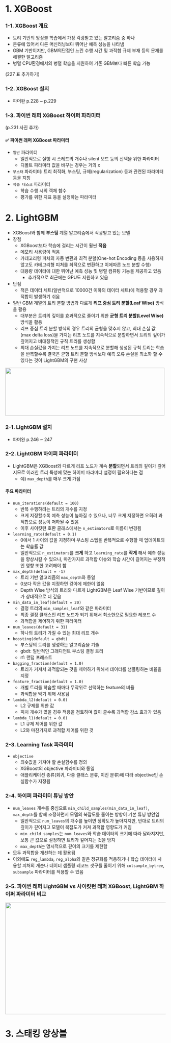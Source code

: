 # **1. XGBoost**

### **1-1. XGBoost 개요**
- 트리 기반의 앙상블 학습에서 가장 각광받고 있는 알고리즘 중 하나
- 분류에 있어서 다른 머신러닝보다 뛰어난 예측 성능을 나타냄
- GBM 기반이지만, GBM의단점인 느린 수행 시간 및 과적합 규제 부재 등의 문제를 해결한 알고리즘
- 병렬 CPU환경에서의 병렬 학습을 지원하여 기존 GBM보다 빠른 학습 가능

(227 표 추가하기)

### **1-2. XGBoost 설치**
- 파머완 p.228 ~ p.229

### **1-3. 파이썬 래퍼 XGBoost 하이퍼 파라미터**
(p.231 사진 추가) 
#### **✅ 파이썬 래퍼 XGBoost 파라미터**
- ```일반``` 파라미터
	- 일반적으로 실행 시 스레드의 개수나 silent 모드 등의 선택을 위한 파라미터
  - 디폴트 파라미터 값을 바꾸는 경우는 거의 x
- ```부스터``` 파라미터: 트리 최적화, 부스팅, 규제(regularization) 등과 관련된 파라미터 등을 지칭
- ```학습 태스크``` 파라미터
	- 학습 수행 시의 객체 함수 
	- 평가를 위한 지표 등을 설정하는 파라미터












# **2. LightGBM**
- XGBoost와 함께 **부스팅** 계열 알고리즘에서 각광받고 있는 모델
- 장점
  - XGBoost보다 학습에 걸리는 시간이 훨씬 **적음**
  - 메모리 사용량이 적음
  - 카테고리형 피처의 자동 변환과 최적 분할(One-hot Encoding 등을 사용하지 않고도 카테고리형 피처를 최적으로 변환하고 이에따른 노드 분할 수행)
  - 대용량 데이터에 대한 뛰어난 예측 성능 및 병렬 컴퓨팅 기능을 제공하고 있음
    - 추가적으로 최근에는 GPU도 지원하고 있음 
- 단점
  - 적은 데이터 세트(일반적으로 10000건 이하의 데이터 세트)에 적용할 경우 과적합이 발생하기 쉬움
- 일반 GBM 계열의 트리 분할 방법과 다르게 **리프 중심 트리 분할(Leaf Wise)** 방식을 활용
  - 대부분은 트리의 깊이를 효과적으로 줄이기 위한 **균형 트리 분할(Level Wise)** 방식을 활용
  - 리프 중심 트리 분할 방식의 경우 트리의 균형을 맞추지 않고, 최대 손실 값(max delta loss)을 가지는 리프 노드를 지속적으로 분할하면서 트리의 깊이가 깊어지고 비대칭적인 규칙 트리를 생성함 
  - 최대 손실값을 가지는 리프 노드를 지속적으로 분할해 생성된 규칙 트리는 학습을 반복할수록 결국은 균형 트리 분할 방식보다 예측 오류 손실을 최소화 할 수 있다는 것이 LightGBM의 구현 사상

<img src = "https://github.com/chasubeen/ESAA_8th_YB/assets/98953721/a2ca08fb-6ce9-40be-836c-640c29690a49" width = 500 height = 150>


### **2-1. LightGBM 설치**
- 파머완 p.246 ~ 247

### **2-2. LightGBM 하이퍼 파라미터**
- LightGBM은 XGBoost와 다르게 리프 노드가 계속 **분할**되면서 트리의 깊이가 깊어지므로 이러한 트리 특성에 맞는 하이퍼 파라미터 설정이 필요하다는 점
  - 예) ```max_depth```를 매우 크게 가짐

#### **주요 파라미터**  
- ```num_iterations(default = 100)```
  - 반복 수행하려는 트리의 개수를 지정
  - 크게 지정할수록 예측 성능이 높아질 수 있으나, 너무 크게 지정하면 오히려 과적합으로 성능이 저하될 수 있음
  - 이후 사이킷런 호환 클래스에서는 ```n_estimators```로 이름이 변경됨 
- ```learning_rate(default = 0.1)```
  - 0에서 1 사이의 값을 지정하며 부스팅 스텝을 반복적으로 수행할 때 업데이트되는 학습률 값
  - 일반적으로 ```n_estimators```를 **크게** 하고 ```learning_rate```를 **작게** 해서 예측 성능을 향상시킬 수 있으나, 마찬가지로 과적합 이슈와 학습 시간이 길어지는 부정적인 영향 또한 고려해야 함
- ```max_depth(default = -1)```
  - 트리 기반 알고리즘의 ```max_depth```와 동일
  - 0보다 작은 값을 지정하면 깊이에 제한이 없음
  - Depth Wise 방식의 트리와 다르게 LightGBM은 Leaf Wise 기반이므로 깊이가 상대적으로 더 깊음
- ```min_data_in_leaf(default = 20)```
  - 결정 트리의 ```min_samples_leaf```와 같은 파라미터
  - 최종 결정 클래스인 리프 노드가 되기 위해서 최소한으로 필요한 레코드 수
  - 과적합을 제어하기 위한 파라미터
- ```num_leaves(default = 31)```
  - 하나의 트리가 가질 수 있는 최대 리프 개수 
- ```boosting(default = gbdt)```
  - 부스팅의 트리를 생성하는 알고리즘을 기술 
  - gbdt: 일반적인 그래디언트 부스팅 결정 트리
  - rf: 랜덤 포레스트
- ```bagging_fraction(default = 1.0)```
  - 트리가 커져서 과적합되는 것을 제어하기 위해서 데이터를 샘플링하는 비율을 지정
- ```feature_fraction(default = 1.0)```
  - 개별 트리를 학습할 때마다 무작위로 선택하는 feature의 비율
  - 과적합을 막기 위해 사용됨 
- ```lambda_l2(default = 0.0)```
  - L2 규제를 위한 값 
  - 피처 개수가 많을 경우 적용을 검토하며 값이 클수록 과적합 감소 효과가 있음
- ```lambda_l1(default = 0.0)```
  - L1 규제 제어를 위한 값
  - L2와 마찬가지로 과적합 제어를 위한 것

### **2-3. Learning Task 파라미터**
- ```objective```
  - 최솟값을 가져야 할 손실함수를 정의
  - XGBoost의 objective 파라미터와 동일
  - 애플리케이션 종류(회귀, 다중 클래스 분류, 이진 분류)에 따라 objective인 손실함수가 지정됨 

### **2-4. 하이퍼 파라미터 튜닝 방안**
- ```num_leaves``` 개수를 중심으로 ```min_child_samples(min_data_in_leaf)```, ```max_depth```를 함께 조정하면서 모델의 복잡도를 줄이는 방향이 기본 튜닝 방안임
  - 일반적으로 ```num_leaves```의 개수를 높이면 정확도가 높아지지만, 반대로 트리의 깊이가 깊어지고 모델이 복잡도가 커져 과적합 영향도가 커짐
  - ```min_child_samples```는  ```num_leaves```와 학습 데이터의 크기에 따라 달라지지만, 보통 큰 값으로 설정하면 트리가 깊어지는 것을 방지
  - ```max_depth```는 명시적으로 깊이의 크기를 제한함
- 모두 과적합을 개선하는 데 활용됨
- 이외에도 ```reg_lambda```, ```reg_alpha```와 같은 정규화를 적용하거나 학습 데이터에 사용할 피처의 개순나 데이터 샘플링 레코드 갯구를 줄이기 위해 ```colsample_bytree```, ```subsample``` 파라미터를 적용할 수 있음

### **2-5. 파이썬 래퍼 LightGBM vs 사이킷런 래퍼 XGBoost, LightGBM 하이퍼 파라미터 비교**

<img src = "https://github.com/chasubeen/ESAA_8th_YB/assets/98953721/ddd4bc4f-cc49-45cc-be4f-71b48d32fba6" width = 800 height = 350>


# **3. 스태킹 앙상블**

























